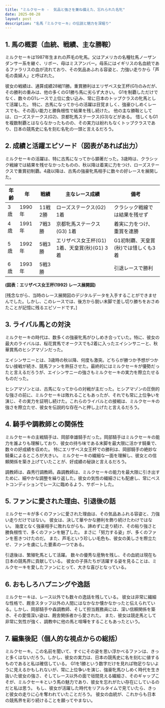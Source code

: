 ```yaml
---
title: "ミルクセーキ -  気品と強さを兼ね備えた、忘れられた名牝"
date: 2025-08-28
layout: post
description: "名馬『ミルクセーキ』の伝説と魅力を深堀り"
---
```


## 1. 馬の概要（血統、戦績、主な勝鞍）

ミルクセーキは1987年生まれの芦毛の牝馬。父はアメリカの名種牡馬ノーザンダンサー系を継ぐ、リボー、母はミスアンバー。母系にはイギリスの名血統であるファラリスの血が流れており、その気品あふれる容姿と、力強い走りから「芦毛の貴婦人」と呼ばれた。

彼女の戦績は、通算成績28戦11勝。重賞勝利はエリザベス女王杯(G1)のみだが、その勝利の重みは、他の多くのG1勝ち馬に劣らず大きい。  G1を制覇しただけでなく、数々のG1レースで上位に食い込み、常に日本のトップクラスの牝馬として活躍した。  特に、古馬になってからの活躍は目覚ましく、強豪ひしめくレースでも、その高い能力と勝負根性で結果を残し続けた。 他の主な勝鞍としては、ローズステークス(G2)、京都牝馬ステークス(G3)などがある。  惜しくもG1を複数制覇とはならなかったものの、その実力は紛れもなくトップクラスであり、日本の競馬史に名を刻む名牝の一頭と言えるだろう。


## 2. 成績と活躍エピソード（図表があれば出力）

ミルクセーキの活躍は、特に古馬になってから顕著だった。3歳時は、クラシック戦線では結果を残せなかったものの、秋以降は着実に力をつけ、ローズステークスで重賞初制覇。4歳以降は、古馬の強豪牝馬相手に数々の好レースを展開した。

| 年齢 | 年 | 戦績 | 主なレース成績 | 備考 |
|---|---|---|---|---|
| 3歳 | 1990年 | 11戦2勝 | ローズステークス(G2) 1着 |  クラシック戦線では結果を残せず |
| 4歳 | 1991年 | 7戦3勝 | 京都牝馬ステークス(G3) 1着 |  着実に力をつけ、重賞を連勝 |
| 5歳 | 1992年 | 5戦3勝 | エリザベス女王杯(G1) 1着、天皇賞(秋)(G1) 3着 |  G1初制覇、天皇賞(秋)では惜しくも3着 |
| 6歳 | 1993年 | 5戦3勝 |  |  引退レースで勝利 |


**(図表：エリザベス女王杯(1992) レース展開図)**

[残念ながら、当時のレース展開図のデジタルデータを入手することができませんでした。しかし、このレースでは、後方から鋭い末脚で差し切り勝ちをおさめたことが記憶に残るエピソードです。]


## 3. ライバル馬との対決

ミルクセーキの時代は、数多くの強豪牝馬がひしめき合っていた。特に、彼女の最大のライバルは、桜花賞馬でオークスでも2着に入ったエイシンサニーと、秋華賞馬のヒシアマゾンだった。

エイシンサニーとは、3歳時の秋以降、何度も激突。どちらが勝つか予想がつかない接戦が続き、競馬ファンを熱狂させた。最終的にはミルクセーキが優勢だったと言えるだろうが、エイシンサニーの強さもミルクセーキの実力を際立たせるものだった。

ヒシアマゾンとは、古馬になってからの対戦が主だった。ヒシアマゾンの圧倒的な強さの前に、ミルクセーキは敗れることもあったが、それでも常に上位争いを演じ、その実力を証明し続けた。これらのライバルとの接戦は、ミルクセーキの強さを際立たせ、彼女を伝説的な存在へと押し上げたと言えるだろう。


## 4. 騎手や調教師との関係性

ミルクセーキの主戦騎手は、岡部幸雄騎手だった。岡部騎手はミルクセーキの能力を誰よりも理解しており、彼女の持ち味である末脚を最大限に活かす騎乗で、数々の好成績を収めた。  特にエリザベス女王杯での勝利は、岡部騎手の絶妙な騎乗によるところが大きい。  ミルクセーキの繊細な一面を理解し、彼女との信頼関係を築き上げていたことが、好成績の秘訣と言えるだろう。

調教師は、森秀行調教師。森調教師は、ミルクセーキの能力を最大限に引き出すために、細やかな調整を繰り返した。彼女の気性の繊細さにも配慮し、常にベストコンディションでレースに臨めるよう、サポートした。


## 5. ファンに愛された理由、引退後の話

ミルクセーキが多くのファンに愛された理由は、その気品あふれる容姿と、力強い走りだけではない。  彼女は、決して華やかな勝利を飾り続けたわけではない。  幾度となく強豪相手に敗れながらも、諦めずに走り続け、その粘り強さと勝負根性で、多くのファンを魅了した。  まさに「努力する姿」が、多くのファンを惹きつけたのだ。  また、芦毛という珍しい毛色も、彼女の美しさを際立たせ、ファンを虜にした要素の一つである。

引退後は、繁殖牝馬として活躍。  数々の優秀な産駒を残し、その血統は現在も日本の競馬界に貢献している。  彼女の子孫たちが活躍する姿を見ることは、ミルクセーキを愛したファンにとって、大きな喜びとなっている。


## 6. おもしろハプニングや逸話

ミルクセーキは、レース以外でも数々の逸話を残している。  彼女は非常に繊細な性格で、厩舎スタッフ以外の人間にはなかなか懐かなかったと伝えられている。しかし、岡部騎手や森調教師、そして担当厩務員には、深い信頼関係を築き、その愛情深い姿は、厩舎関係者から愛された。  また、彼女は競走馬として非常に気性が強く、調教中に他の馬と喧嘩をすることもあったという。


## 7. 編集後記（個人的な視点からの総括）

ミルクセーキ。この名前を聞いて、すぐにその姿を思い浮かべるファンは、きっと多くはないだろう。しかし、彼女の実力は、日本の競馬史に名を刻むに値するものであると私は確信している。  G1を1勝という数字だけを見れば物足りないように見えるかもしれないが、常に上位争いを演じ、強豪牝馬ひしめく時代を生き抜いた彼女の強さ、そしてレース以外の面で垣間見える繊細さ、そのギャップこそが、ミルクセーキという馬の魅力であり、彼女を忘れがたい存在にしているのだと私は思う。  もし、彼女が活躍した時代をリアルタイムで見ていたら、きっと彼女の走りに心を奪われていたことだろう。  彼女の血統が、これからも日本の競馬界を彩り続けることを願ってやまない。
